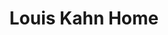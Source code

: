 ---
pid: PT91
title: Louis Kahn Home
location_transcription: Northern Liberties
zipcode: '19146'
outside_phl: 
neighborhood: Graduate Hospital,Naval Square,Southwest Center City
age: '32'
age_range: 30-39
instagram: 
image_file_name: PT_91.jpg
proposal_transcription: A plaque, bust, mural, or someway to recognize the childhood
  home of architect Louis Kahn in Northern Liberties.
topic: Architecture,Figure,Philadelphia
topic_summary: 0, 0, 0
type: Mural,Plaque
keywords_other: 
credit: 
image_labels: 
twitter: 
facebook: 
permalink: "/monuments/pt91/"
layout: item-page
---